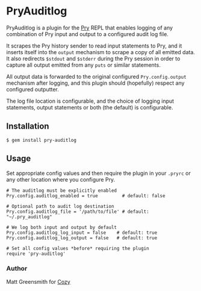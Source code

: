 # PryAuditlog

PryAuditlog is a plugin for the [Pry](http://pry.github.com) REPL that enables logging of any combination of Pry input and output to a configured audit log file.

It scrapes the Pry history sender to read input statements to Pry, and it inserts itself into the `output` mechanism to scrape a copy of all emitted data. It also redirects `$stdout` and `$stderr` during the Pry session in order to capture all output emitted from any `puts` or similar statements. 

All output data is forwarded to the original configured `Pry.config.output` mechanism after logging, and this plugin should (hopefully) respect any configured outputter.

The log file location is configurable, and the choice of logging input statements, output statements or both (the default) is configurable.

## Installation

    $ gem install pry-auditlog

## Usage

Set appropriate config values and then require the plugin in your `.pryrc` or any other location where you configure Pry.

```
# The auditlog must be explicitly enabled
Pry.config.auditlog_enabled = true         # default: false

# Optional path to audit log destination
Pry.config.auditlog_file = '/path/to/file' # default: "~/.pry_auditlog"

# We log both input and output by default
Pry.config.auditlog_log_input = false    # default: true
Pry.config.auditlog_log_output = false   # default: true

# Set all config values *before* requiring the plugin
require 'pry-auditlog'
```

### Author

Matt Greensmith for [Cozy](http://www.cozy.co)